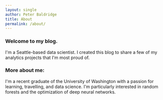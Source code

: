 ```yaml
---
layout: single
author: Peter Baldridge
title: About
permalink: /about/
---
```


### Welcome to my blog. 

I'm a Seattle-based data scientist. I created this blog to share a few of my analytics projects that I'm most proud of.

### More about me:

I'm a recent graduate of the University of Washington with a passion for learning, travelling, and data science. I'm particularly interested in random forests and the optimization of deep neural networks.

